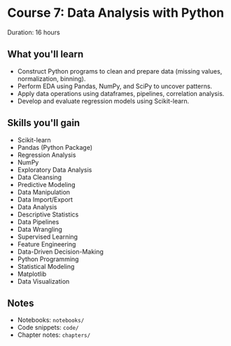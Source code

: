 # Course 7: Data Analysis with Python

Duration: 16 hours

## What you'll learn
- Construct Python programs to clean and prepare data (missing values, normalization, binning).
- Perform EDA using Pandas, NumPy, and SciPy to uncover patterns.
- Apply data operations using dataframes, pipelines, correlation analysis.
- Develop and evaluate regression models using Scikit-learn.

## Skills you'll gain
- Scikit-learn
- Pandas (Python Package)
- Regression Analysis
- NumPy
- Exploratory Data Analysis
- Data Cleansing
- Predictive Modeling
- Data Manipulation
- Data Import/Export
- Data Analysis
- Descriptive Statistics
- Data Pipelines
- Data Wrangling
- Supervised Learning
- Feature Engineering
- Data-Driven Decision-Making
- Python Programming
- Statistical Modeling
- Matplotlib
- Data Visualization

## Notes
- Notebooks: `notebooks/`
- Code snippets: `code/`
- Chapter notes: `chapters/`
